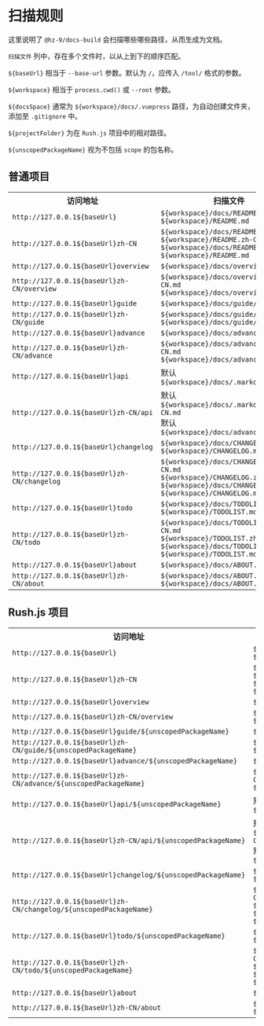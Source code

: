 
# 扫描规则

这里说明了 `@hz-9/docs-build` 会扫描哪些哪些路径，从而生成为文档。

`扫描文件` 列中，存在多个文件时，以从上到下的顺序匹配。

`${baseUrl}` 相当于 `--base-url` 参数。默认为 `/`，应传入 `/tool/` 格式的参数。

`${workspace}` 相当于 `process.cwd()` 或 `--root` 参数。

`${docsSpace}` 通常为 `${workspace}/docs/.vuepress` 路径，为自动创建文件夹，添加至 `.gitignore` 中。

`${projectFolder}` 为在 `Rush.js` 项目中的相对路径。

`${unscopedPackageName}` 视为不包括 `scope` 的包名称。

## 普通项目

<table>
  <tr>
    <th>访问地址</th>
    <th>扫描文件</th>
    <th>移动后路径</th>
  </tr>
  <tr>
    <td>
      <code>http://127.0.0.1${baseUrl}</code>
    </td>
    <td>
      <code>${workspace}/docs/README.md</code>
      <br />
      <code>${workspace}/README.md</code>
    </td>
    <td>
      <code>${docsSpace}/src/README.md</code>
    </td>
  </tr>
  <tr>
    <td>
      <code>http://127.0.0.1${baseUrl}zh-CN</code>
    </td>
    <td>
      <code>${workspace}/docs/README.zh-CN.md</code>
      <br />
      <code>${workspace}/README.zh-CN.md</code>
      <br />
      <code>${workspace}/docs/README.md</code>
      <br />
      <code>${workspace}/README.md</code>
    </td>
    <td>
      <code>${docsSpace}/src/zh-CN/README.md</code>
    </td>
  </tr>

  <tr>
    <td>
      <code>http://127.0.0.1${baseUrl}overview</code>
    </td>
    <td>
      <code>${workspace}/docs/overview/*.md</code>
    </td>
    <td>
      <code>${docsSpace}/src/overview/*.md</code>
    </td>
  </tr>
  <tr>
    <td>
      <code>http://127.0.0.1${baseUrl}zh-CN/overview</code>
    </td>
    <td>
      <code>${workspace}/docs/overview/*.zh-CN.md</code>
      <br />
      <code>${workspace}/docs/overview/*.md</code>
    </td>
    <td>
      <code>${docsSpace}/src/zh-CN/overview/*.md</code>
    </td>
  </tr>

  <tr>
    <td>
      <code>http://127.0.0.1${baseUrl}guide</code>
    </td>
    <td>
      <code>${workspace}/docs/guide/*.md</code>
    </td>
    <td>
      <code>${docsSpace}/src/guide/*.md</code>
    </td>
  </tr>
  <tr>
    <td>
      <code>http://127.0.0.1${baseUrl}zh-CN/guide</code>
    </td>
    <td>
      <code>${workspace}/docs/guide/*.zh-CN.md</code>
      <br />
      <code>${workspace}/docs/guide/*.md</code>
    </td>
    <td>
      <code>${docsSpace}/src/zh-CN/guide/*.md</code>
    </td>
  </tr>

  <tr>
    <td>
      <code>http://127.0.0.1${baseUrl}advance</code>
    </td>
    <td>
      <code>${workspace}/docs/advance/*.md</code>
    </td>
    <td>
      <code>${docsSpace}/src/advance/*.md</code>
    </td>
  </tr>
  <tr>
    <td>
      <code>http://127.0.0.1${baseUrl}zh-CN/advance</code>
    </td>
    <td>
      <code>${workspace}/docs/advance/*.zh-CN.md</code>
      <br />
      <code>${workspace}/docs/advance/*.md</code>
    </td>
    <td>
      <code>${docsSpace}/src/zh-CN/advance/*.md</code>
    </td>
  </tr>

  <tr>
    <td>
      <code>http://127.0.0.1${baseUrl}api</code>
    </td>
    <td>
      默认 <code>${workspace}/docs/.markdowns/*.md</code>
    </td>
    <td>
      <code>${docsSpace}/src/api/*.md</code>
    </td>
  </tr>
  <tr>
    <td>
      <code>http://127.0.0.1${baseUrl}zh-CN/api</code>
    </td>
    <td>
      默认 <code>${workspace}/docs/.markdowns/*.zh-CN.md</code>
      <br />
      默认 <code>${workspace}/docs/advance/*.md</code>
    </td>
    <td>
      <code>${docsSpace}/src/zh-CN/api/*.md</code>
    </td>
  </tr>

  <tr>
    <td>
      <code>http://127.0.0.1${baseUrl}changelog</code>
    </td>
    <td>
      <code>${workspace}/docs/CHANGELOG.md</code>
      <br />
      <code>${workspace}/CHANGELOG.md</code>
    </td>
    <td>
      <code>${docsSpace}/src/changelog/README.md</code>
    </td>
  </tr>
  <tr>
    <td>
      <code>http://127.0.0.1${baseUrl}zh-CN/changelog</code>
    </td>
    <td>
      <code>${workspace}/docs/CHANGELOG.zh-CN.md</code>
      <br />
      <code>${workspace}/CHANGELOG.zh-CN.md</code>
      <br />
      <code>${workspace}/docs/CHANGELOG.md</code>
      <br />
      <code>${workspace}/CHANGELOG.md</code>
    </td>
    <td>
      <code>${docsSpace}/src/zh-CN/changelog/README.md</code>
    </td>
  </tr>

  <tr>
    <td>
      <code>http://127.0.0.1${baseUrl}todo</code>
    </td>
    <td>
      <code>${workspace}/docs/TODOLIST.md</code>
      <br />
      <code>${workspace}/TODOLIST.md</code>
    </td>
    <td>
      <code>${docsSpace}/src/todo/README.md</code>
    </td>
  </tr>
  <tr>
    <td>
      <code>http://127.0.0.1${baseUrl}zh-CN/todo</code>
    </td>
    <td>
      <code>${workspace}/docs/TODOLIST.zh-CN.md</code>
      <br />
      <code>${workspace}/TODOLIST.zh-CN.md</code>
      <br />
      <code>${workspace}/docs/TODOLIST.md</code>
      <br />
      <code>${workspace}/TODOLIST.md</code>
    </td>
    <td>
      <code>${docsSpace}/src/zh-CN/todo/README.md</code>
    </td>
  </tr>

  <tr>
    <td>
      <code>http://127.0.0.1${baseUrl}about</code>
    </td>
    <td>
      <code>${workspace}/docs/ABOUT.md</code>
    </td>
    <td>
      <code>${docsSpace}/src/about/README.md</code>
    </td>
  </tr>
  <tr>
    <td>
      <code>http://127.0.0.1${baseUrl}zh-CN/about</code>
    </td>
    <td>
      <code>${workspace}/docs/ABOUT.zh-CN.md</code>
      <br />
      <code>${workspace}/docs/ABOUT.md</code>
    </td>
    <td>
      <code>${docsSpace}/src/zh-CN/about/README.md</code>
    </td>
  </tr>
</table>

## Rush.js 项目

<table>
  <tr>
    <th>访问地址</th>
    <th>扫描文件</th>
    <th>移动后路径</th>
  </tr>
  <tr>
    <td>
      <code>http://127.0.0.1${baseUrl}</code>
    </td>
    <td>
      <code>${workspace}/docs/README.md</code>
      <br />
      <code>${workspace}/README.md</code>
    </td>
    <td>
      <code>${docsSpace}/src/README.md</code>
    </td>
  </tr>
  <tr>
    <td>
      <code>http://127.0.0.1${baseUrl}zh-CN</code>
    </td>
    <td>
      <code>${workspace}/docs/README.zh-CN.md</code>
      <br />
      <code>${workspace}/README.zh-CN.md</code>
      <br />
      <code>${workspace}/docs/README.md</code>
      <br />
      <code>${workspace}/README.md</code>
    </td>
    <td>
      <code>${docsSpace}/src/zh-CN/README.md</code>
    </td>
  </tr>

  <tr>
    <td>
      <code>http://127.0.0.1${baseUrl}overview</code>
    </td>
    <td>
      <code>${workspace}/docs/overview/*.md</code>
    </td>
    <td>
      <code>${docsSpace}/src/overview/*.md</code>
    </td>
  </tr>
  <tr>
    <td>
      <code>http://127.0.0.1${baseUrl}zh-CN/overview</code>
    </td>
    <td>
      <code>${workspace}/docs/overview/*.zh-CN.md</code>
      <br />
      <code>${workspace}/docs/overview/*.md</code>
    </td>
    <td>
      <code>${docsSpace}/src/zh-CN/overview/*.md</code>
    </td>
  </tr>

  <tr>
    <td>
      <code>http://127.0.0.1${baseUrl}guide/${unscopedPackageName}</code>
    </td>
    <td>
      <code>${workspace}/${projectFolder}/docs/guide/*.md</code>
    </td>
    <td>
      <code>${docsSpace}/src/guide/${unscopedPackageName}/*.md</code>
    </td>
  </tr>
  <tr>
    <td>
      <code>http://127.0.0.1${baseUrl}zh-CN/guide/${unscopedPackageName}</code>
    </td>
    <td>
      <code>${workspace}/${projectFolder}/docs/guide/*.zh-CN.md</code>
      <br />
      <code>${workspace}/${projectFolder}/docs/guide/*.md</code>
    </td>
    <td>
      <code>${docsSpace}/src/zh-CN/guide/${unscopedPackageName}/*.md</code>
    </td>
  </tr>

  <tr>
    <td>
      <code>http://127.0.0.1${baseUrl}advance/${unscopedPackageName}</code>
    </td>
    <td>
      <code>${workspace}/${projectFolder}/docs/advance/*.md</code>
    </td>
    <td>
      <code>${docsSpace}/src/advance/${unscopedPackageName}/*.md</code>
    </td>
  </tr>
  <tr>
    <td>
      <code>http://127.0.0.1${baseUrl}zh-CN/advance/${unscopedPackageName}</code>
    </td>
    <td>
      <code>${workspace}/${projectFolder}/docs/advance/*.zh-CN.md</code>
      <br />
      <code>${workspace}/${projectFolder}/docs/advance/*.md</code>
    </td>
    <td>
      <code>${docsSpace}/src/zh-CN/advance/${unscopedPackageName}/*.md</code>
    </td>
  </tr>

  <tr>
    <td>
      <code>http://127.0.0.1${baseUrl}api/${unscopedPackageName}</code>
    </td>
    <td>
      默认 <code>${workspace}/${projectFolder}/docs/.markdowns/*.md</code>
    </td>
    <td>
      <code>${docsSpace}/src/api/${unscopedPackageName}/*.md</code>
    </td>
  </tr>
  <tr>
    <td>
      <code>http://127.0.0.1${baseUrl}zh-CN/api/${unscopedPackageName}</code>
    </td>
    <td>
      默认 <code>${workspace}/${projectFolder}/docs/.markdowns/*.zh-CN.md</code>
      <br />
      默认 <code>${workspace}/${projectFolder}/docs/advance/*.md</code>
    </td>
    <td>
      <code>${docsSpace}/src/zh-CN/api/${unscopedPackageName}/*.md</code>
    </td>
  </tr>

  <tr>
    <td>
      <code>http://127.0.0.1${baseUrl}changelog/${unscopedPackageName}</code>
    </td>
    <td>
      <code>${workspace}/${projectFolder}/docs/CHANGELOG.md</code>
      <br />
      <code>${workspace}/${projectFolder}/CHANGELOG.md</code>
    </td>
    <td>
      <code>${docsSpace}/src/changelog/README.md</code>
    </td>
  </tr>
  <tr>
    <td>
      <code>http://127.0.0.1${baseUrl}zh-CN/changelog/${unscopedPackageName}</code>
    </td>
    <td>
      <code>${workspace}/${projectFolder}/docs/CHANGELOG.zh-CN.md</code>
      <br />
      <code>${workspace}/${projectFolder}/CHANGELOG.zh-CN.md</code>
      <br />
      <code>${workspace}/${projectFolder}/docs/CHANGELOG.md</code>
      <br />
      <code>${workspace}/${projectFolder}/CHANGELOG.md</code>
    </td>
    <td>
      <code>${docsSpace}/src/zh-CN/changelog/README.md</code>
    </td>
  </tr>

  <tr>
    <td>
      <code>http://127.0.0.1${baseUrl}todo/${unscopedPackageName}</code>
    </td>
    <td>
      <code>${workspace}/${projectFolder}/docs/TODOLIST.md</code>
      <br />
      <code>${workspace}/${projectFolder}/TODOLIST.md</code>
    </td>
    <td>
      <code>${docsSpace}/src/todo/README.md</code>
    </td>
  </tr>
  <tr>
    <td>
      <code>http://127.0.0.1${baseUrl}zh-CN/todo/${unscopedPackageName}</code>
    </td>
    <td>
      <code>${workspace}/${projectFolder}/docs/TODOLIST.zh-CN.md</code>
      <br />
      <code>${workspace}/${projectFolder}/TODOLIST.zh-CN.md</code>
      <br />
      <code>${workspace}/${projectFolder}/docs/TODOLIST.md</code>
      <br />
      <code>${workspace}/${projectFolder}/TODOLIST.md</code>
    </td>
    <td>
      <code>${docsSpace}/src/zh-CN/todo/README.md</code>
    </td>
  </tr>

  <tr>
    <td>
      <code>http://127.0.0.1${baseUrl}about</code>
    </td>
    <td>
      <code>${workspace}/docs/ABOUT.md</code>
    </td>
    <td>
      <code>${docsSpace}/src/about/README.md</code>
    </td>
  </tr>
  <tr>
    <td>
      <code>http://127.0.0.1${baseUrl}zh-CN/about</code>
    </td>
    <td>
      <code>${workspace}/docs/ABOUT.zh-CN.md</code>
      <br />
      <code>${workspace}/docs/ABOUT.md</code>
    </td>
    <td>
      <code>${docsSpace}/src/zh-CN/about/README.md</code>
    </td>
  </tr>
</table>

